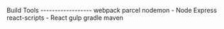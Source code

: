 Build Tools ------------------
webpack
parcel
nodemon - Node Express
react-scripts - React
gulp
gradle
maven